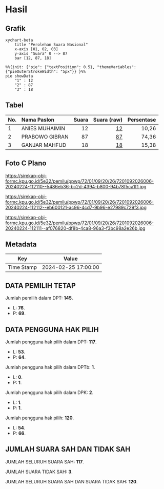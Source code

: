 # Hasil

## Grafik

```mermaid
xychart-beta
    title "Perolehan Suara Nasional"
    x-axis [01, 02, 03]
    y-axis "Suara" 0 --> 87
    bar [12, 87, 18]
```

```mermaid
%%{init: {"pie": {"textPosition": 0.5}, "themeVariables": {"pieOuterStrokeWidth": "5px"}} }%%
pie showData
    "1" : 12
    "2" : 87
    "3" : 18
```

## Tabel

| No. | Nama Paslon    | Suara | Suara (raw) | Persentase |
|:--- |:-------------- | -----:| -----------:| ----------:|
| 1   | ANIES MUHAIMIN | 12    | [12][p-1]   | 10,26      |
| 2   | PRABOWO GIBRAN | 87    | [87][p-2]   | 74,36      |
| 3   | GANJAR MAHFUD  | 18    | [18][p-3]   | 15,38      |


[p-1]: https://github.com/gigit-pemilu/pemilu-2024/blob/main/pilpres/hitung-suara/sub/72-sulawesi-tengah/sub/01-banggai/sub/09-toili/sub/2026-rusa-kencana/sub/006-tps/sub/paslon-1.txt
[p-2]: https://github.com/gigit-pemilu/pemilu-2024/blob/main/pilpres/hitung-suara/sub/72-sulawesi-tengah/sub/01-banggai/sub/09-toili/sub/2026-rusa-kencana/sub/006-tps/sub/paslon-2.txt
[p-3]: https://github.com/gigit-pemilu/pemilu-2024/blob/main/pilpres/hitung-suara/sub/72-sulawesi-tengah/sub/01-banggai/sub/09-toili/sub/2026-rusa-kencana/sub/006-tps/sub/paslon-3.txt

## Foto C Plano

https://sirekap-obj-formc.kpu.go.id/5e32/pemilu/ppwp/72/01/09/20/26/7201092026006-20240224-112110--5486eb36-bc2d-4394-b800-94b78f5ca1f1.jpg

https://sirekap-obj-formc.kpu.go.id/5e32/pemilu/ppwp/72/01/09/20/26/7201092026006-20240224-112112--eb600121-ac96-4cd7-9b96-e27989c729f3.jpg

https://sirekap-obj-formc.kpu.go.id/5e32/pemilu/ppwp/72/01/09/20/26/7201092026006-20240224-112111--af076820-df8b-4ca8-96a3-f3bc98a2e26b.jpg


## Metadata

| Key        | Value               |
| ---------- | ------------------- |
| Time Stamp | 2024-02-25 17:00:00 |


## DATA PEMILIH TETAP

Jumlah pemilih dalam DPT: **145**.
 * L: **76**.
 * P: **69**.

## DATA PENGGUNA HAK PILIH

Jumlah pengguna hak pilih dalam DPT: **117**.
 * L: **53**.
 * P: **64**.

Jumlah pengguna hak pilih dalam DPTb: **1**.
 * L: **0**.
 * P: **1**.

Jumlah pengguna hak pilih dalam DPK: **2**.
 * L: **1**.
 * P: **1**.

Jumlah pengguna hak pilih: **120**.
 * L: **54**.
 * P: **66**.

## JUMLAH SUARA SAH DAN TIDAK SAH

JUMLAH SELURUH SUARA SAH: **117**.

JUMLAH SUARA TIDAK SAH: **3**.

JUMLAH SELURUH SUARA SAH DAN SUARA TIDAK SAH: **120**.


